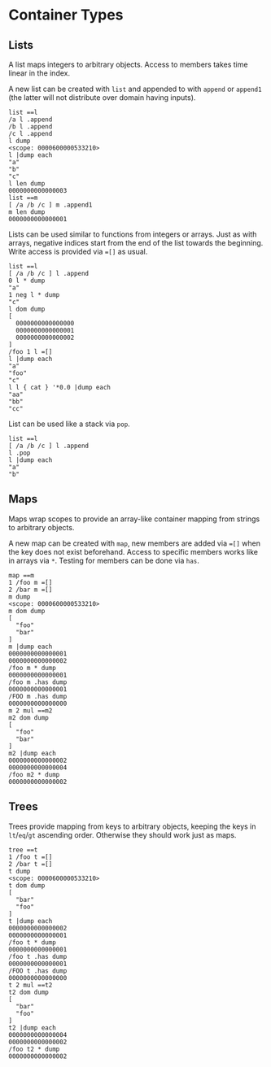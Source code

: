 Container Types
===============

Lists
-----

A list maps integers to arbitrary objects. Access to members takes time linear in the index.

A new list can be created with `list` and appended to with `append` or `append1` (the latter
will not distribute over domain having inputs).

    list ==l
    /a l .append
    /b l .append
    /c l .append
    l dump
    <scope: 0000600000533210>
    l |dump each
    "a"
    "b"
    "c"
    l len dump
    0000000000000003
    list ==m
    [ /a /b /c ] m .append1
    m len dump
    0000000000000001

Lists can be used similar to functions from integers or arrays. Just as with
arrays, negative indices start from the end of the list towards the beginning.
Write access is provided via `=[]` as usual.

    list ==l
    [ /a /b /c ] l .append
    0 l * dump
    "a"
    1 neg l * dump
    "c"
    l dom dump
    [
      0000000000000000
      0000000000000001
      0000000000000002
    ]
    /foo 1 l =[]
    l |dump each
    "a"
    "foo"
    "c"
    l l { cat } '*0.0 |dump each
    "aa"
    "bb"
    "cc"

List can be used like a stack via `pop`.

    list ==l
    [ /a /b /c ] l .append
    l .pop
    l |dump each
    "a"
    "b"

Maps
----

Maps wrap scopes to provide an array-like container mapping from strings to arbitrary objects.

A new map can be created with `map`, new members are added via `=[]` when the key does not exist
beforehand. Access to specific members works like in arrays via `*`. Testing for members can be
done via `has`.

    map ==m
    1 /foo m =[]
    2 /bar m =[]
    m dump
    <scope: 0000600000533210>
    m dom dump
    [
      "foo"
      "bar"
    ]
    m |dump each
    0000000000000001
    0000000000000002
    /foo m * dump
    0000000000000001
    /foo m .has dump
    0000000000000001
    /FOO m .has dump
    0000000000000000
    m 2 mul ==m2
    m2 dom dump
    [
      "foo"
      "bar"
    ]
    m2 |dump each
    0000000000000002
    0000000000000004
    /foo m2 * dump
    0000000000000002

Trees
-----

Trees provide mapping from keys to arbitrary objects,
keeping the keys in `lt`/`eq`/`gt` ascending order. Otherwise they should work just as maps.

    tree ==t
    1 /foo t =[]
    2 /bar t =[]
    t dump
    <scope: 0000600000533210>
    t dom dump
    [
      "bar"
      "foo"
    ]
    t |dump each
    0000000000000002
    0000000000000001
    /foo t * dump
    0000000000000001
    /foo t .has dump
    0000000000000001
    /FOO t .has dump
    0000000000000000
    t 2 mul ==t2
    t2 dom dump
    [
      "bar"
      "foo"
    ]
    t2 |dump each
    0000000000000004
    0000000000000002
    /foo t2 * dump
    0000000000000002
